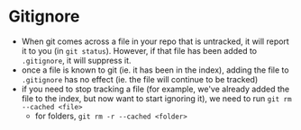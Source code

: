 
# Gitignore
- When git comes across a file in your repo that is untracked, it will report it to you (in `git status`). However, if that file has been added to `.gitignore`, it will suppress it.
- once a file is known to git (ie. it has been in the index), adding the file to `.gitignore` has no effect (ie. the file will continue to be tracked)
- if you need to stop tracking a file (for example, we've already added the file to the index, but now want to start ignoring it), we need to run `git rm --cached <file>`
	- for folders, `git rm -r --cached <folder>`
